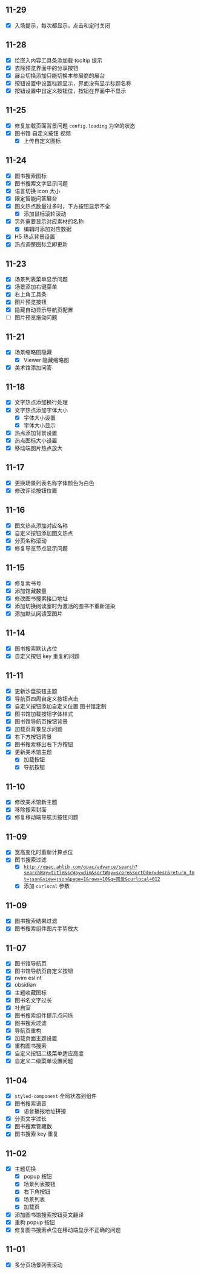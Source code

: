 ## 11-29

- [x] 入场提示，每次都显示，点击和定时关闭

## 11-28

- [x] 给嵌入内容工具条添加载 tooltip 提示
- [x] 去除预览界面中的分享按钮
- [x] 展台切换添加只能切换本参展商的展台
- [x] 按钮设置中设置标题显示，界面没有显示标题名称
- [x] 按钮设置中自定义按钮位，按钮在界面中不显示

## 11-25

- [x] 修复加载页面背景问题 `config.loading`  为空的状态
- [x] 图书馆 自定义按钮 视频
	- [x] 上传自定义图标

## 11-24

- [x] 图书搜索图标
- [x] 图书搜索文字显示问题
- [x] 语言切换 icon 大小
- [x] 限定智能问答展台
- [x] 图文热点数量过多时，下方按钮显示不全
	- [x] 添加鼠标滚轮滚动
- [x] 另外需要显示对应素材的名称
	- [x] 编辑时添加对应数据
- [x] H5 热点背景设置
- [x] 热点调整图标立即更新

## 11-23

- [x] 场景列表菜单显示问题
- [x] 场景添加右键菜单
- [x] 右上角工具条
- [x] 图片预览按钮
- [x] 隐藏自动显示导航页配置
- [ ] 图片预览拖动问题

## 11-21

- [x] 场景缩略图隐藏
	- [x] Viewer 隐藏缩略图
- [x] 美术馆添加问答

## 11-18

- [x] 文字热点添加换行处理
- [x] 文字热点添加字体大小
	- [x] 字体大小设置
	- [x] 字体大小显示
- [x] 热点添加背景设置
- [x] 热点图标大小设置
- [x] 移动端图片热点放大

## 11-17

- [x] 更换场景列表名称字体颜色为白色
- [x] 修改评论按钮位置

## 11-16

- [x] 图文热点添加对应名称
- [x] 自定义按钮添加图文热点
- [x] 分页名称滚动
- [x] 修复导览节点显示问题

## 11-15

- [x] 修复索书号
- [x] 添加馆藏数量
- [x] 修改图书搜索接口地址
- [x] 添加切换阅读室时为激活的图书不重新渲染
- [x] 添加默认阅读室图片

## 11-14

- [x] 图书搜索默认占位
- [x] 自定义按钮 key 重复的问题

## 11-11

- [x] 更新沙盘按钮主题
- [x] 导航页四周自定义按钮点击
- [x] 自定义按钮添加自定义位置 图书馆定制
- [x] 图书馆加载按钮字体样式
- [x] 图书馆导航页按钮背景
- [x] 加载页背景显示问题
- [x] 右下方按钮背景
- [x] 图书搜索移出右下方按钮
- [x] 更新美术馆主题
	- [x] 加载按钮
	- [x] 导航按钮

## 11-10

- [x]  修改美术馆新主题
- [x]  移除搜索封面
- [x]  修复移动端导航页按钮问题

## 11-09

- [x]  宽高变化时重新计算点位
- [x]  图书搜索过滤
    - [x]  [`http://opac.ahlib.com/opac/advance/search?searchWay=title&scWay=dim&sortWay=score&sortOder=desc&return_fmt=json&view=json&page=1&rows=10&q=简爱&curlocal=012`](http://opac.ahlib.com/opac/advance/search?searchWay=title&scWay=dim&sortWay=score&sortOder=desc&return_fmt=json&view=json&page=1&rows=10&q=%E7%AE%80%E7%88%B1&curlocal=012)
    - [x]  添加 `curlocal` 参数

## 11-09

- [x]  图书搜索结果过滤
- [x]  图书搜索组件图片手势放大

## 11-07

- [x]  图书馆导航页
- [x]  图书馆导航页自定义按钮
- [x]  nvim eslint
- [x]  obsidian
- [x]  主题收藏图标
- [x]  图书名文字过长
- [x]  社自室
- [x]  图书搜索组件提示点闪烁
- [x]  图书搜索过滤
- [x]  导航页重构
- [x]  加载页面主题设置
- [x]  重构图书搜索
- [x]  自定义按钮二级菜单适应高度
- [x]  自定义二级菜单设置问题

## 11-04

- [x]  `styled-component` 全局状态到组件
- [x]  图书搜索语音
    - [x]  语音播报地址拼接
- [x]  分页文字过长
- [x]  图书搜索管藏数
- [x]  图书搜索 key 重复

## 11-02

- [x]  主题切换
    - [x]  popup 按钮
    - [x]  场景列表按钮
    - [x]  右下角按钮
    - [x]  场景列表
    - [x]  加载页
- [x]  添加图书馆搜索按钮英文翻译
- [x]  重构 popup 按钮
- [x]  修复图书搜索点位在移动端显示不正确的问题

## 11-01

- [x]  多分页场景列表滚动